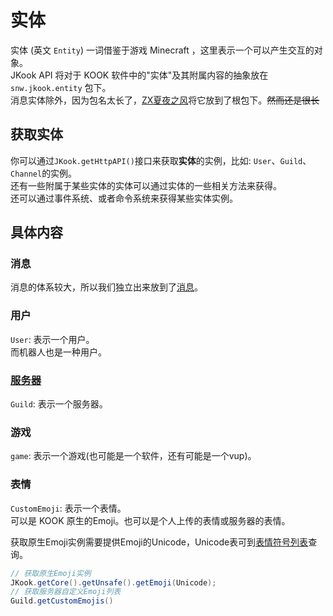 # 实体

实体 (英文 `Entity`) 一词借鉴于游戏 Minecraft ，这里表示一个可以产生交互的对象。  
JKook API 将对于 KOOK 软件中的"实体"及其附属内容的抽象放在 `snw.jkook.entity` 包下。  
消息实体除外，因为包名太长了，[ZX夏夜之风](https://github.com/SNWCreations)将它放到了根包下。~~然而还是很长~~ 

## 获取实体

你可以通过`JKook.getHttpAPI()`接口来获取**实体**的实例，比如: `User`、`Guild`、`Channel`的实例。  
还有一些附属于某些实体的实体可以通过实体的一些相关方法来获得。  
还可以通过事件系统、或者命令系统来获得某些实体实例。

## 具体内容

### 消息

消息的体系较大，所以我们独立出来放到了[消息](文档/消息/Index.md)。

### 用户

`User`: 表示一个用户。  
而机器人也是一种用户。

### [服务器](文档/实体/Guild.md)

`Guild`: 表示一个服务器。

### 游戏

`game`: 表示一个游戏(也可能是一个软件，还有可能是一个vup)。

### 表情

`CustomEmoji`: 表示一个表情。  
可以是 KOOK 原生的Emoji。也可以是个人上传的表情或服务器的表情。  

获取原生Emoji实例需要提供Emoji的Unicode，Unicode表可到[表情符号列表](附录/表情符号/emoji-list.md)查询。
```java
// 获取原生Emoji实例
JKook.getCore().getUnsafe().getEmoji(Unicode);
// 获取服务器自定义Emoji列表
Guild.getCustomEmojis()
```